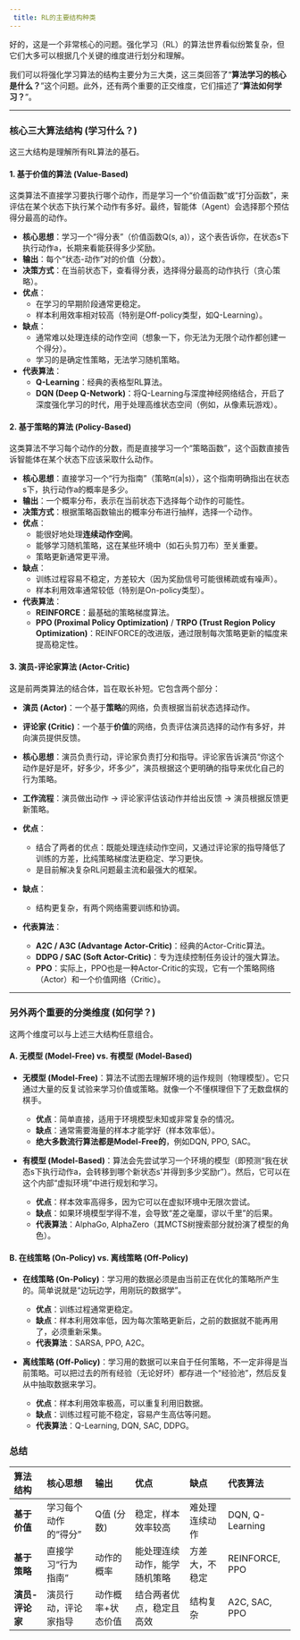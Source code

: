 ```yaml
---
 title: RL的主要结构种类 
---
```

好的，这是一个非常核心的问题。强化学习（RL）的算法世界看似纷繁复杂，但它们大多可以根据几个关键的维度进行划分和理解。

我们可以将强化学习算法的结构主要分为三大类，这三类回答了“**算法学习的核心是什么？**”这个问题。此外，还有两个重要的正交维度，它们描述了“**算法如何学习？**”。

---

### 核心三大算法结构 (学习什么？)

这三大结构是理解所有RL算法的基石。

#### 1. 基于价值的算法 (Value-Based)

这类算法不直接学习要执行哪个动作，而是学习一个“价值函数”或“打分函数”，来评估在某个状态下执行某个动作有多好。最终，智能体（Agent）会选择那个预估得分最高的动作。

*   **核心思想**：学习一个“得分表”（价值函数Q(s, a)），这个表告诉你，在状态s下执行动作a，长期来看能获得多少奖励。
*   **输出**：每个“状态-动作”对的价值（分数）。
*   **决策方式**：在当前状态下，查看得分表，选择得分最高的动作执行（贪心策略）。
*   **优点**：
    *   在学习的早期阶段通常更稳定。
    *   样本利用效率相对较高（特别是Off-policy类型，如Q-Learning）。
*   **缺点**：
    *   通常难以处理连续的动作空间（想象一下，你无法为无限个动作都创建一个得分）。
    *   学习的是确定性策略，无法学习随机策略。
*   **代表算法**：
    *   **Q-Learning**：经典的表格型RL算法。
    *   **DQN (Deep Q-Network)**：将Q-Learning与深度神经网络结合，开启了深度强化学习的时代，用于处理高维状态空间（例如，从像素玩游戏）。

#### 2. 基于策略的算法 (Policy-Based)

这类算法不学习每个动作的分数，而是直接学习一个“策略函数”，这个函数直接告诉智能体在某个状态下应该采取什么动作。

*   **核心思想**：直接学习一个“行为指南”（策略π(a|s)），这个指南明确指出在状态s下，执行动作a的概率是多少。
*   **输出**：一个概率分布，表示在当前状态下选择每个动作的可能性。
*   **决策方式**：根据策略函数输出的概率分布进行抽样，选择一个动作。
*   **优点**：
    *   能很好地处理**连续动作空间**。
    *   能够学习随机策略，这在某些环境中（如石头剪刀布）至关重要。
    *   策略更新通常更平滑。
*   **缺点**：
    *   训练过程容易不稳定，方差较大（因为奖励信号可能很稀疏或有噪声）。
    *   样本利用效率通常较低（特别是On-policy类型）。
*   **代表算法**：
    *   **REINFORCE**：最基础的策略梯度算法。
    *   **PPO (Proximal Policy Optimization)** / **TRPO (Trust Region Policy Optimization)**：REINFORCE的改进版，通过限制每次策略更新的幅度来提高稳定性。

#### 3. 演员-评论家算法 (Actor-Critic)

这是前两类算法的结合体，旨在取长补短。它包含两个部分：

*   **演员 (Actor)**：一个基于**策略**的网络，负责根据当前状态选择动作。
*   **评论家 (Critic)**：一个基于**价值**的网络，负责评估演员选择的动作有多好，并向演员提供反馈。

*   **核心思想**：演员负责行动，评论家负责打分和指导。评论家告诉演员“你这个动作是好是坏，好多少，坏多少”，演员根据这个更明确的指导来优化自己的行为策略。
*   **工作流程**：演员做出动作 -> 评论家评估该动作并给出反馈 -> 演员根据反馈更新策略。
*   **优点**：
    *   结合了两者的优点：既能处理连续动作空间，又通过评论家的指导降低了训练的方差，比纯策略梯度法更稳定、学习更快。
    *   是目前解决复杂RL问题最主流和最强大的框架。
*   **缺点**：
    *   结构更复杂，有两个网络需要训练和协调。
*   **代表算法**：
    *   **A2C / A3C (Advantage Actor-Critic)**：经典的Actor-Critic算法。
    *   **DDPG / SAC (Soft Actor-Critic)**：专为连续控制任务设计的强大算法。
    *   **PPO**：实际上，PPO也是一种Actor-Critic的实现，它有一个策略网络（Actor）和一个价值网络（Critic）。

---

### 另外两个重要的分类维度 (如何学？)

这两个维度可以与上述三大结构任意组合。

#### A. 无模型 (Model-Free) vs. 有模型 (Model-Based)

*   **无模型 (Model-Free)**：算法不试图去理解环境的运作规则（物理模型）。它只通过大量的反复试验来学习价值或策略。就像一个不懂棋理但下了无数盘棋的棋手。
    *   **优点**：简单直接，适用于环境模型未知或非常复杂的情况。
    *   **缺点**：通常需要海量的样本才能学好（样本效率低）。
    *   **绝大多数流行算法都是Model-Free的**，例如DQN, PPO, SAC。

*   **有模型 (Model-Based)**：算法会先尝试学习一个环境的模型（即预测“我在状态s下执行动作a，会转移到哪个新状态s'并得到多少奖励r”）。然后，它可以在这个内部“虚拟环境”中进行规划和学习。
    *   **优点**：样本效率高得多，因为它可以在虚拟环境中无限次尝试。
    *   **缺点**：如果环境模型学得不准，会导致“差之毫厘，谬以千里”的后果。
    *   **代表算法**：AlphaGo, AlphaZero（其MCTS树搜索部分就扮演了模型的角色）。

#### B. 在线策略 (On-Policy) vs. 离线策略 (Off-Policy)

*   **在线策略 (On-Policy)**：学习用的数据必须是由当前正在优化的策略所产生的。简单说就是“边玩边学，用刚玩的数据学”。
    *   **优点**：训练过程通常更稳定。
    *   **缺点**：样本利用效率低，因为每次策略更新后，之前的数据就不能再用了，必须重新采集。
    *   **代表算法**：SARSA, PPO, A2C。

*   **离线策略 (Off-Policy)**：学习用的数据可以来自于任何策略，不一定非得是当前策略。可以把过去的所有经验（无论好坏）都存进一个“经验池”，然后反复从中抽取数据来学习。
    *   **优点**：样本利用效率极高，可以重复利用旧数据。
    *   **缺点**：训练过程可能不稳定，容易产生高估等问题。
    *   **代表算法**：Q-Learning, DQN, SAC, DDPG。

### 总结

| 算法结构       | 核心思想        | 输出        | 优点             | 缺点      | 代表算法            |
| :--------- | :---------- | :-------- | :------------- | :------ | :-------------- |
| **基于价值**   | 学习每个动作的“得分” | Q值 (分数)   | 稳定，样本效率较高      | 难处理连续动作 | DQN, Q-Learning |
| **基于策略**   | 直接学习“行为指南”  | 动作的概率     | 能处理连续动作，能学随机策略 | 方差大，不稳定 | REINFORCE, PPO  |
| **演员-评论家** | 演员行动，评论家指导  | 动作概率+状态价值 | 结合两者优点，稳定且高效   | 结构复杂    | A2C, SAC, PPO   |